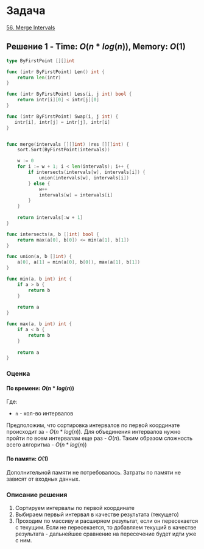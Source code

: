 # Задача

[56. Merge Intervals](https://leetcode.com/problems/merge-intervals/)

## Решение 1 - Time: $O(n*log(n))$, Memory: $O(1)$

```go
type ByFirstPoint [][]int

func (intr ByFirstPoint) Len() int {
    return len(intr)
}

func (intr ByFirstPoint) Less(i, j int) bool {
    return intr[i][0] < intr[j][0]
}

func (intr ByFirstPoint) Swap(i, j int) {
   intr[i], intr[j] = intr[j], intr[i]
}


func merge(intervals [][]int) (res [][]int) {
    sort.Sort(ByFirstPoint(intervals))

    w := 0
    for i := w + 1; i < len(intervals); i++ {
        if intersects(intervals[w], intervals[i]) {
            union(intervals[w], intervals[i])
        } else {
            w++
            intervals[w] = intervals[i]
        }
    }
    
    return intervals[:w + 1]
}

func intersects(a, b []int) bool {
    return max(a[0], b[0]) <= min(a[1], b[1])
} 

func union(a, b []int) {
    a[0], a[1] = min(a[0], b[0]), max(a[1], b[1])
}

func min(a, b int) int {
    if a > b {
        return b
    }
    
    return a
}

func max(a, b int) int {
    if a < b {
        return b
    }
    
    return a
}
```

### Оценка 

#### По времени: $O(n * log(n))$
Где:
* `n` - кол-во интервалов

Предположим, что сортировка интервалов по первой координате происходит за - $O(n * log(n))$. Для объединения интервалов нужно пройти по всем интервалам еще раз - $O(n)$. Таким образом сложность всего алгоритма - $O(n * log(n))$

#### По памяти: $O(1)$
Дополнительной памяти не потребовалось. Затраты по памяти не зависят от входных данных. 

### Описание решения

1. Сортируем интервалы по первой координате
1. Выбираем первый интервал в качестве результата (текущего)
1. Проходим по массиву и расширяем результат, если он пересекается с текущим. Если не пересекается, то добавляем текущий в качестве результата - дальнейшее сравнение на пересечение будет идти уже с ним.